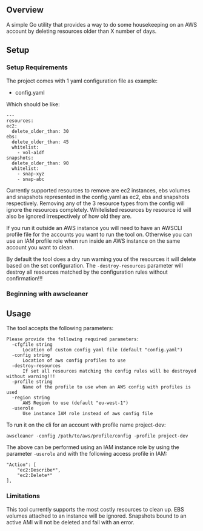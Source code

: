 ## Overview

A simple Go utility that provides a way to do some housekeeping on an AWS account by deleting resources older than X number of days.

## Setup


### Setup Requirements

The project comes with 1 yaml configuration file as example:
  - config.yaml
  
  Which should be like:

  ```
  ---
resources:
  ec2:
    delete_older_than: 30
  ebs:
    delete_older_than: 45
    whitelist:
      - vol-a1df
  snapshots:
    delete_older_than: 90
    whitelist:
      - snap-xyz
      - snap-abc

  ```

Currently supported resources to remove are ec2 instances, ebs volumes and snapshots represented in the config.yaml as
ec2, ebs and snapshots respectively. Removing any of the 3 resource types from the config will ignore the resources completely. Whitelisted resources by resource id will also be ignored irrespectively of how old they are.


If you run it outside an AWS instance you will need to have an AWSCLI profile file for the accounts you want to run the tool on. Otherwise you can use an IAM profile role when run inside an AWS instance on the same account you want to clean.


By default the tool does a dry run warning you of the resources it will delete based on the set configuration.
The `-destroy-resources` parameter will destroy all resources matched by the configuration rules without confirmation!!!



### Beginning with awscleaner

## Usage

The tool accepts the following parameters:

```
Please provide the following required parameters:
  -cfgfile string
      Location of custom config yaml file (default "config.yaml")
  -config string
      Location of aws config profiles to use
  -destroy-resources
      If set all resources matching the config rules will be destroyed without warning!!!
  -profile string
      Name of the profile to use when an AWS config with profiles is used 
  -region string
      AWS Region to use (default "eu-west-1")
  -userole
      Use instance IAM role instead of aws config file
```

To run it on the cli for an account with profile name project-dev:

```
awscleaner -config /path/to/aws/profile/config -profile project-dev

```

The above can be performed using an IAM instance role by using the parameter `-userole` and with the following access profile in IAM:

```
"Action": [
    "ec2:Describe*",
    "ec2:Delete*"
],

```

### Limitations

This tool currently supports the most costly resources to clean up. 
EBS volumes attached to an instance will be ignored.
Snapshots bound to an active AMI will not be deleted and fail with an error.







